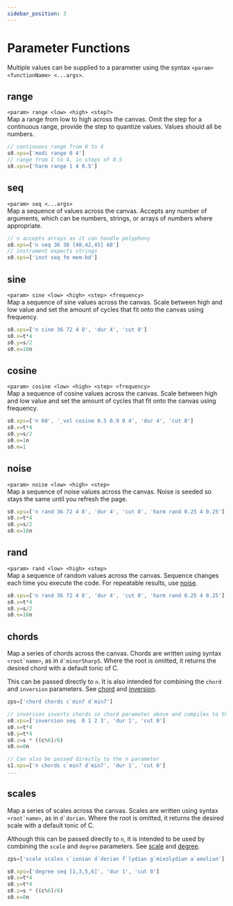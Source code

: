 ```yaml
---
sidebar_position: 3
---
```

# Parameter Functions
Multiple values can be supplied to a parameter using the syntax `<param> <functionName> <...args>`.
## range
`<param> range <low> <high> <step?>`  
Map a range from low to high across the canvas. Omit the step for a continuous range, provide the step to quantize values. Values should all be numbers.
```js
// continuous range from 0 to 4
s0.xps=['modi range 0 4']
// range from 1 to 4, in steps of 0.5
s0.xps=['harm range 1 4 0.5']
```
## seq
`<param> seq <...args>`  
Map a sequence of values across the canvas. Accepts any number of arguments, which can be numbers, strings, or arrays of numbers where appropriate.
```js
// n accepts arrays as it can handle polyphony
s0.xps=['n seq 36 38 [40,42,45] 60']
// instrument expects strings
s0.xps=['inst seq fm mem-bd']
```
## sine
`<param> sine <low> <high> <step> <frequency>`  
Map a sequence of sine values across the canvas. Scale between high and low value and set the amount of cycles that fit onto the canvas using frequency.
```js
s0.xps=['n sine 36 72 4 8', 'dur 4', 'cut 0']
s0.x=t*4
s0.y=s/2
s0.e=16n
```

## cosine
`<param> cosine <low> <high> <step> <frequency>`  
Map a sequence of cosine values across the canvas. Scale between high and low value and set the amount of cycles that fit onto the canvas using frequency.
```js
s0.xps=['n 60', '_vol cosine 0.5 0.9 0 4', 'dur 4', 'cut 0']
s0.x=t*4
s0.y=s/2
s0.e=1n
s0.m=1
```
## noise
`<param> noise <low> <high> <step>`  
Map a sequence of noise values across the canvas. Noise is seeded so stays the same until you refresh the page. 
```js
s0.xps=['n rand 36 72 4 8', 'dur 4', 'cut 0', 'harm rand 0.25 4 0.25']
s0.x=t*4
s0.y=s/2
s0.e=16n
```
## rand
`<param> rand <low> <high> <step>`  
Map a sequence of random values across the canvas. Sequence changes each time you execute the code. For repeatable results, use [noise](#noise).
```js
s0.xps=['n rand 36 72 4 8', 'dur 4', 'cut 0', 'harm rand 0.25 4 0.25']
s0.x=t*4
s0.y=s/2
s0.e=16n
```
## chords
Map a series of chords across the canvas. Chords are written using syntax ```<root`name>```, as in ```d`minorSharp5```. Where the root is omitted, it returns the desired chord with a default tonic of C.

This can be passed directly to `n`. It is also intended for combining the `chord` and `inversion` parameters. See [chord](/docs/docs/parameters/special-parameters#chord) and [inversion](/docs/docs/parameters/special-parameters#inversion).
```js
zps=['chord chords c`min7 d`min7']

// inversion inverts chords in chord parameter above and compiles to the n parameter
s0.xps=['inversion seq  0 1 2 3', 'dur 1', 'cut 0']
s0.x=t*4
s0.y=t*4
s0.z=s * ((c%6)/6)
s0.e=8n

// Can also be passed directly to the n parameter
s1.xps=['n chords c`min7 d`min7', 'dur 1', 'cut 0']
...
```
## scales
Map a series of scales across the canvas. Scales are written using syntax ```<root`name>```, as in ```d`dorian```. Where the root is omitted, it returns the desired scale with a default tonic of C.

Although this can be passed directly to `n`, it is intended to be used by combining the `scale` and `degree` parameters. See [scale](/docs/docs/parameters/special-parameters#scale) and [degree](/docs/docs/parameters/special-parameters#degree).
```js
zps=['scale scales c`ionian d`dorian f`lydian g`mixolydian a`aeolian']

s0.xps=['degree seq [1,3,5,6]', 'dur 1', 'cut 0']
s0.x=t*4
s0.y=t*4
s0.z=s * ((c%6)/6)
s0.e=8n
```
